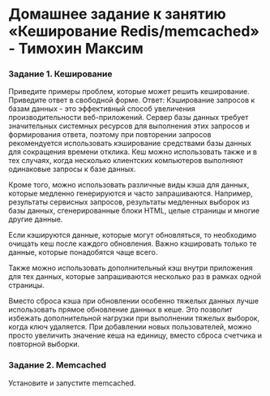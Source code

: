 # Домашнее задание к занятию «Кеширование Redis/memcached» - Тимохин Максим

### Задание 1. Кеширование
Приведите примеры проблем, которые может решить кеширование.
Приведите ответ в свободной форме.
Ответ: Кэширование запросов к базам данных - это эффективный способ увеличения производительности веб-приложений. Сервер базы данных требует значительных системных ресурсов для выполнения этих запросов и формирования ответа, поэтому при повторении запросов рекомендуется использовать кэширование средствами базы данных для сокращения времени отклика. Кеш можно использовать также и в тех случаях, когда несколько клиентских компьютеров выполняют одинаковые запросы к базе данных. 

Кроме того, можно использовать различные виды кэша для данных, которые медленно генерируются и часто запрашиваются. Например, результаты сервисных запросов, результаты медленных выборок из базы данных, сгенерированные блоки HTML, целые страницы и многие другие данные.

Если кэшируются данные, которые могут обновляться, то необходимо очищать кеш после каждого обновления. Важно кэшировать только те данные, которые понадобятся чаще всего.

Также можно использовать дополнительный кэш внутри приложения для тех данных, которые запрашиваются несколько раз в рамках одной страницы. 

Вместо сброса кэша при обновлении особенно тяжелых данных лучше использовать прямое обновление данных в кеше. Это позволит избежать дополнительной нагрузки при выполнении тяжелых выборок, когда ключ удаляется. При добавлении новых пользователей, можно просто увеличить значение кеша на единицу, вместо сброса счетчика и повторной выборки.

### Задание 2. Memcached

Установите и запустите memcached.

